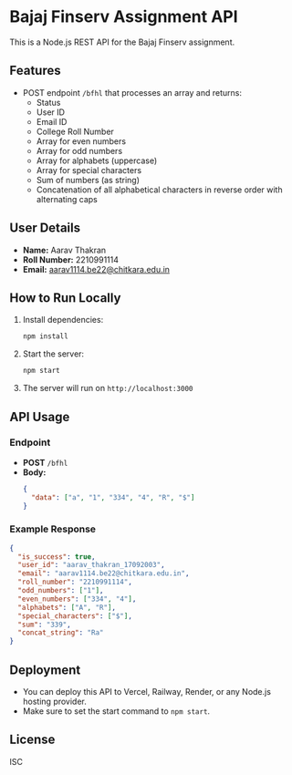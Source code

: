 # Bajaj Finserv Assignment API

This is a Node.js REST API for the Bajaj Finserv assignment.

## Features
- POST endpoint `/bfhl` that processes an array and returns:
  - Status
  - User ID
  - Email ID
  - College Roll Number
  - Array for even numbers
  - Array for odd numbers
  - Array for alphabets (uppercase)
  - Array for special characters
  - Sum of numbers (as string)
  - Concatenation of all alphabetical characters in reverse order with alternating caps

## User Details
- **Name:** Aarav Thakran
- **Roll Number:** 2210991114
- **Email:** aarav1114.be22@chitkara.edu.in

## How to Run Locally

1. Install dependencies:
   ```bash
   npm install
   ```
2. Start the server:
   ```bash
   npm start
   ```
3. The server will run on `http://localhost:3000`

## API Usage

### Endpoint
- **POST** `/bfhl`
- **Body:**
  ```json
  {
    "data": ["a", "1", "334", "4", "R", "$"]
  }
  ```

### Example Response
```json
{
  "is_success": true,
  "user_id": "aarav_thakran_17092003",
  "email": "aarav1114.be22@chitkara.edu.in",
  "roll_number": "2210991114",
  "odd_numbers": ["1"],
  "even_numbers": ["334", "4"],
  "alphabets": ["A", "R"],
  "special_characters": ["$"],
  "sum": "339",
  "concat_string": "Ra"
}
```

## Deployment
- You can deploy this API to Vercel, Railway, Render, or any Node.js hosting provider.
- Make sure to set the start command to `npm start`.

## License
ISC 